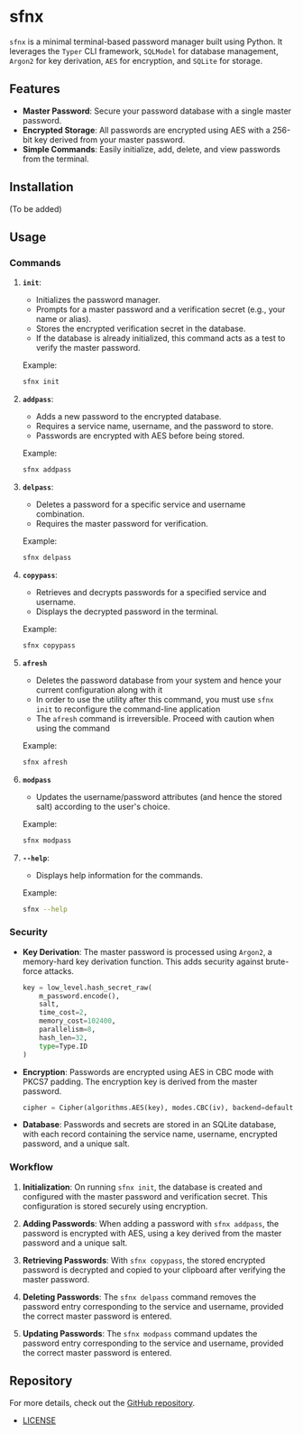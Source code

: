 # sfnx

`sfnx` is a minimal terminal-based password manager built using Python. It leverages the `Typer` CLI framework, `SQLModel` for database management, `Argon2` for key derivation, `AES` for encryption, and `SQLite` for storage.

## Features

- **Master Password**: Secure your password database with a single master password.
- **Encrypted Storage**: All passwords are encrypted using AES with a 256-bit key derived from your master password.
- **Simple Commands**: Easily initialize, add, delete, and view passwords from the terminal.

## Installation
(To be added)

## Usage

### Commands

1. **`init`**:  
   - Initializes the password manager.
   - Prompts for a master password and a verification secret (e.g., your name or alias).
   - Stores the encrypted verification secret in the database.
   - If the database is already initialized, this command acts as a test to verify the master password.

   Example:
   ```sh
   sfnx init
   ```

2. **`addpass`**:  
   - Adds a new password to the encrypted database.
   - Requires a service name, username, and the password to store.
   - Passwords are encrypted with AES before being stored.

   Example:
   ```sh
   sfnx addpass
   ```

3. **`delpass`**:  
   - Deletes a password for a specific service and username combination.
   - Requires the master password for verification.

   Example:
   ```sh
   sfnx delpass
   ```

4. **`copypass`**:  
   - Retrieves and decrypts passwords for a specified service and username.
   - Displays the decrypted password in the terminal.

   Example:
   ```sh
   sfnx copypass
   ```

5. **`afresh`**
   - Deletes the password database from your system and hence your current configuration along with it
   - In order to use the utility after this command, you must use `sfnx init` to reconfigure the command-line application
   - The `afresh` command is irreversible. Proceed with caution when using the command

   Example:
   ```sh
   sfnx afresh
   ```

8. **`modpass`**
   - Updates the username/password attributes (and hence the stored salt) according to the user's choice.
   
   Example:
   ```sh
   sfnx modpass
   ```

7. **`--help`**:  
   - Displays help information for the commands.

   Example:
   ```sh
   sfnx --help
   ```

### Security

- **Key Derivation**: The master password is processed using `Argon2`, a memory-hard key derivation function. This adds security against brute-force attacks.
  ```python
  key = low_level.hash_secret_raw(
      m_password.encode(),
      salt,
      time_cost=2,
      memory_cost=102400,
      parallelism=8,
      hash_len=32,
      type=Type.ID
  )
  ```
- **Encryption**: Passwords are encrypted using AES in CBC mode with PKCS7 padding. The encryption key is derived from the master password.
  ```python
  cipher = Cipher(algorithms.AES(key), modes.CBC(iv), backend=default_backend())
  ```
- **Database**: Passwords and secrets are stored in an SQLite database, with each record containing the service name, username, encrypted password, and a unique salt.

### Workflow

1. **Initialization**: On running `sfnx init`, the database is created and configured with the master password and verification secret. This configuration is stored securely using encryption.

2. **Adding Passwords**: When adding a password with `sfnx addpass`, the password is encrypted with AES, using a key derived from the master password and a unique salt.

3. **Retrieving Passwords**: With `sfnx copypass`, the stored encrypted password is decrypted and copied to your clipboard after verifying the master password.

4. **Deleting Passwords**: The `sfnx delpass` command removes the password entry corresponding to the service and username, provided the correct master password is entered.

5. **Updating Passwords**: The `sfnx modpass` command updates the password entry corresponding to the service and username, provided the correct master password is entered.

## Repository

For more details, check out the [GitHub repository](https://github.com/themohitnair/sfnx).

- [LICENSE](https://github.com/themohitnair/sfnx/blob/main/LICENSE)